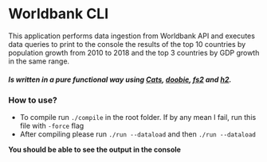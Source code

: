# Worldbank CLI

This application performs data ingestion
from Worldbank API and executes data queries to
print to the console the results of the top 10 countries by
population growth from 2010 to 2018 and the top 3 countries by GDP growth in the same range.

##### Is written in a pure functional way using [Cats](https://typelevel.org/cats-effect/), [doobie](https://tpolecat.github.io/doobie/), [fs2](https://fs2.io/#/) and [h2](https://www.h2database.com/html/main.html).

### How to use?

- To compile run ```./compile``` in the root folder. If by any mean I fail, run this file with ```-force``` flag
- After compiling please run ```./run --dataload``` and then ```./run --dataload```

**You should be able to see the output in the console**
